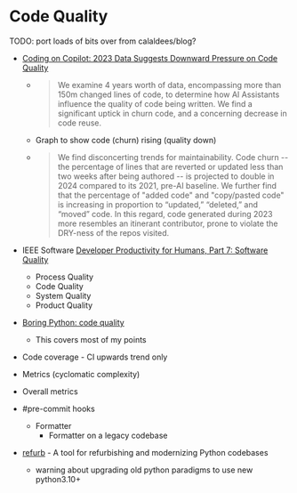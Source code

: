 Code Quality
============

TODO: port loads of bits over from calaldees/blog?

* [Coding on Copilot: 2023 Data Suggests Downward Pressure on Code Quality](https://www.gitclear.com/coding_on_copilot_data_shows_ais_downward_pressure_on_code_quality)
    * > We examine 4 years worth of data, encompassing more than 150m changed lines of code, to determine how AI Assistants influence the quality of code being written. We find a significant uptick in churn code, and a concerning decrease in code reuse. 
    * Graph to show code (churn) rising (quality down)
    * > We find disconcerting trends for maintainability. Code churn -- the percentage of lines that are reverted or updated less than two weeks after being authored -- is projected to double in 2024 compared to its 2021, pre-AI baseline. We further find that the percentage of "added code" and "copy/pasted code" is increasing in proportion to “updated,” “deleted,” and “moved” code. In this regard, code generated during 2023 more resembles an itinerant contributor, prone to violate the DRY-ness of the repos visited. 

* IEEE Software [Developer Productivity for Humans, Part 7: Software Quality](https://ieeexplore.ieee.org/document/10372494)
    * Process Quality
    * Code Quality
    * System Quality
    * Product Quality

* [Boring Python: code quality](https://www.b-list.org/weblog/2022/dec/19/boring-python-code-quality/)
    * This covers most of my points

* Code coverage - CI upwards trend only
* Metrics (cyclomatic complexity)
* Overall metrics
* #pre-commit hooks
    * Formatter
        * Formatter on a legacy codebase

* [refurb](https://github.com/dosisod/refurb) - A tool for refurbishing and modernizing Python codebases 
    * warning about upgrading old python paradigms to use new python3.10+
